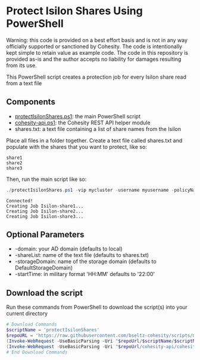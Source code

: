 # Protect Isilon Shares Using PowerShell

Warning: this code is provided on a best effort basis and is not in any way officially supported or sanctioned by Cohesity. The code is intentionally kept simple to retain value as example code. The code in this repository is provided as-is and the author accepts no liability for damages resulting from its use.

This PowerShell script creates a protection job for every Isilon share read from a text file

## Components

* [protectIsilonShares.ps1](https://raw.githubusercontent.com/bseltz-cohesity/scripts/master/powershell/protectIsilonShares/protectIsilonShares.ps1): the main PowerShell script
* [cohesity-api.ps1](https://raw.githubusercontent.com/bseltz-cohesity/scripts/master/powershell/cohesity-api/cohesity-api.ps1): the Cohesity REST API helper module
* shares.txt: a text file containing a list of share names from the Isilon

Place all files in a folder together. Create a text file called shares.txt and populate with the shares that you want to protect, like so:

```text
share1
share2
share3
```

Then, run the main script like so:

```powershell
./protectIsilonShares.ps1 -vip mycluster -username myusername -policyName 'My Policy' -isilon Isilon1
```

```text
Connected!
Creating Job Isilon-share1...
Creating Job Isilon-share2...
Creating Job Isilon-share3...
```

## Optional Parameters

* -domain: your AD domain (defaults to local)
* -shareList: name of the text file (defaults to shares.txt)
* -storageDomain: name of the storage domain (defaults to DefaultStorageDomain)
* -startTime: in military format 'HH:MM' defaults to '22:00'

## Download the script

Run these commands from PowerShell to download the script(s) into your current directory

```powershell
# Download Commands
$scriptName = 'protectIsilonShares'
$repoURL = 'https://raw.githubusercontent.com/bseltz-cohesity/scripts/master/powershell'
(Invoke-WebRequest -UseBasicParsing -Uri "$repoUrl/$scriptName/$scriptName.ps1").content | Out-File "$scriptName.ps1"; (Get-Content "$scriptName.ps1") | Set-Content "$scriptName.ps1"
(Invoke-WebRequest -UseBasicParsing -Uri "$repoUrl/cohesity-api/cohesity-api.ps1").content | Out-File cohesity-api.ps1; (Get-Content cohesity-api.ps1) | Set-Content cohesity-api.ps1
# End Download Commands
```
